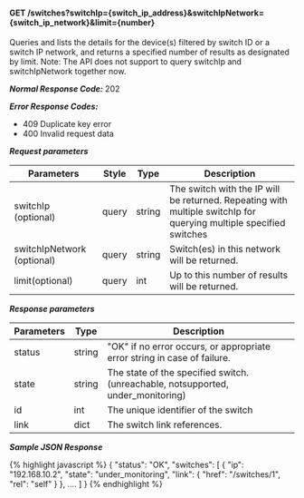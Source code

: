 <h4>GET /switches?switchIp={switch_ip_address}&amp;switchIpNetwork={switch_ip_network}&amp;limit={number}</h4>
Queries and lists the details for the device(s) filtered by switch ID or a switch IP network, and returns a specified number of results as designated by limit.
Note: The API does not support to query switchIp and switchIpNetwork together now.


***Normal Response Code:*** 202

***Error Response Codes:***
  * 409 Duplicate key error
  * 400 Invalid request data

***Request parameters***

<table class="table table-bordered table-striped">
<thead><th>Parameters</th>
<th>Style</th>
<th>Type</th>
<th>Description</th>

</thead>

<tbody>

<tr>
<td>switchIp (optional)</td>
<td>query</td>
<td>string</td>
<td>The switch with the IP will be returned. Repeating with multiple switchIp for querying multiple specified switches</td>
</tr>

<tr>
<td>
switchIpNetwork
(optional)
</td>
<td>query</td>
<td>string </td>
<td>Switch(es) in this network will be returned.</td>
</tr>


<tr>
<td>limit(optional)</td>
<td>query</td>
<td>int</td>
<td>Up to this number of results will be returned.</td>
</tr>

</tbody>
</table>

***Response parameters***

<table class="table table-bordered table-striped">
<thead><th>Parameters</th>
<th>Type</th>
<th>Description</th>

</thead>

<tbody>

<tr>
<td>status</td>
<td>string </td>
<td>
"OK" if no error occurs, or appropriate error string in case of failure.
</td>
</tr>


<tr>
<td>state</td>
<td>string </td>
<td>The state of the specified switch. (unreachable, notsupported, under_monitoring)</td>
</tr>


<tr>
<td>id</td>
<td>int </td>
<td>The unique identifier of the switch</td>
</tr>


<tr>
<td>link</td>
<td>dict </td>
<td>The switch link references.</td>
</tr>

</tbody>
</table>

***Sample JSON Response***

{% highlight javascript %}
{
    "status": "OK",
    "switches": [
	    {
            "ip": "192.168.10.2",
            "state": "under_monitoring",
            "link": {
                "href": "/switches/1",
                "rel": "self"
            }
        },
		....
	]
}
{% endhighlight  %}
